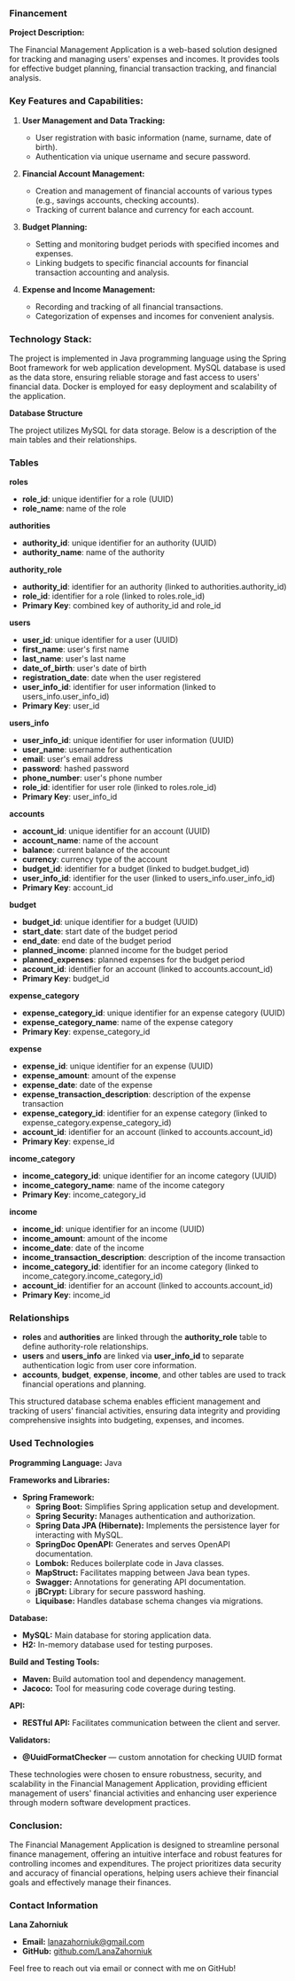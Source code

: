 ### Financement

**Project Description:**

The Financial Management Application is a web-based solution designed for tracking and managing users' expenses and incomes. It provides tools for effective budget planning, financial transaction tracking, and financial analysis.

### Key Features and Capabilities:

1. **User Management and Data Tracking:**
    - User registration with basic information (name, surname, date of birth).
    - Authentication via unique username and secure password.

2. **Financial Account Management:**
    - Creation and management of financial accounts of various types (e.g., savings accounts, checking accounts).
    - Tracking of current balance and currency for each account.

3. **Budget Planning:**
    - Setting and monitoring budget periods with specified incomes and expenses.
    - Linking budgets to specific financial accounts for financial transaction accounting and analysis.

4. **Expense and Income Management:**
    - Recording and tracking of all financial transactions.
    - Categorization of expenses and incomes for convenient analysis.


### Technology Stack:

The project is implemented in Java programming language using the Spring Boot framework for web application development. MySQL database is used as the data store, ensuring reliable storage and fast access to users' financial data. Docker is employed for easy deployment and scalability of the application.

**Database Structure**

The project utilizes MySQL for data storage. Below is a description of the main tables and their relationships.

### Tables

**roles**
- **role_id**: unique identifier for a role (UUID)
- **role_name**: name of the role

**authorities**
- **authority_id**: unique identifier for an authority (UUID)
- **authority_name**: name of the authority

**authority_role**
- **authority_id**: identifier for an authority (linked to authorities.authority_id)
- **role_id**: identifier for a role (linked to roles.role_id)
- **Primary Key**: combined key of authority_id and role_id

**users**
- **user_id**: unique identifier for a user (UUID)
- **first_name**: user's first name
- **last_name**: user's last name
- **date_of_birth**: user's date of birth
- **registration_date**: date when the user registered
- **user_info_id**: identifier for user information (linked to users_info.user_info_id)
- **Primary Key**: user_id

**users_info**
- **user_info_id**: unique identifier for user information (UUID)
- **user_name**: username for authentication
- **email**: user's email address
- **password**: hashed password
- **phone_number**: user's phone number
- **role_id**: identifier for user role (linked to roles.role_id)
- **Primary Key**: user_info_id

**accounts**
- **account_id**: unique identifier for an account (UUID)
- **account_name**: name of the account
- **balance**: current balance of the account
- **currency**: currency type of the account
- **budget_id**: identifier for a budget (linked to budget.budget_id)
- **user_info_id**: identifier for the user (linked to users_info.user_info_id)
- **Primary Key**: account_id

**budget**
- **budget_id**: unique identifier for a budget (UUID)
- **start_date**: start date of the budget period
- **end_date**: end date of the budget period
- **planned_income**: planned income for the budget period
- **planned_expenses**: planned expenses for the budget period
- **account_id**: identifier for an account (linked to accounts.account_id)
- **Primary Key**: budget_id

**expense_category**
- **expense_category_id**: unique identifier for an expense category (UUID)
- **expense_category_name**: name of the expense category
- **Primary Key**: expense_category_id

**expense**
- **expense_id**: unique identifier for an expense (UUID)
- **expense_amount**: amount of the expense
- **expense_date**: date of the expense
- **expense_transaction_description**: description of the expense transaction
- **expense_category_id**: identifier for an expense category (linked to expense_category.expense_category_id)
- **account_id**: identifier for an account (linked to accounts.account_id)
- **Primary Key**: expense_id

**income_category**
- **income_category_id**: unique identifier for an income category (UUID)
- **income_category_name**: name of the income category
- **Primary Key**: income_category_id

**income**
- **income_id**: unique identifier for an income (UUID)
- **income_amount**: amount of the income
- **income_date**: date of the income
- **income_transaction_description**: description of the income transaction
- **income_category_id**: identifier for an income category (linked to income_category.income_category_id)
- **account_id**: identifier for an account (linked to accounts.account_id)
- **Primary Key**: income_id

### Relationships

- **roles** and **authorities** are linked through the **authority_role** table to define authority-role relationships.
- **users** and **users_info** are linked via **user_info_id** to separate authentication logic from user core information.
- **accounts**, **budget**, **expense**, **income**, and other tables are used to track financial operations and planning.

This structured database schema enables efficient management and tracking of users' financial activities, ensuring data integrity and providing comprehensive insights into budgeting, expenses, and incomes.

### Used Technologies

**Programming Language:** Java

**Frameworks and Libraries:**
- **Spring Framework:**
    - **Spring Boot:** Simplifies Spring application setup and development.
    - **Spring Security:** Manages authentication and authorization.
    - **Spring Data JPA (Hibernate):** Implements the persistence layer for interacting with MySQL.
    - **SpringDoc OpenAPI:** Generates and serves OpenAPI documentation.
    - **Lombok:** Reduces boilerplate code in Java classes.
    - **MapStruct:** Facilitates mapping between Java bean types.
    - **Swagger:** Annotations for generating API documentation.
    - **jBCrypt:** Library for secure password hashing.
    - **Liquibase:** Handles database schema changes via migrations.

**Database:**
- **MySQL:** Main database for storing application data.
- **H2:** In-memory database used for testing purposes.

**Build and Testing Tools:**
- **Maven:** Build automation tool and dependency management.
- **Jacoco:** Tool for measuring code coverage during testing.

**API:**
- **RESTful API:** Facilitates communication between the client and server.

**Validators:**
- **@UuidFormatChecker** — custom annotation for checking UUID format

These technologies were chosen to ensure robustness, security, and scalability in the Financial Management Application, providing efficient management of users' financial activities and enhancing user experience through modern software development practices.

### Conclusion:

The Financial Management Application is designed to streamline personal finance management, offering an intuitive interface and robust features for controlling incomes and expenditures. The project prioritizes data security and accuracy of financial operations, helping users achieve their financial goals and effectively manage their finances.

### Contact Information

**Lana Zahorniuk**

- **Email:** lanazahorniuk@gmail.com
- **GitHub:** [github.com/LanaZahorniuk](https://github.com/LanaZahorniuk)

Feel free to reach out via email or connect with me on GitHub!